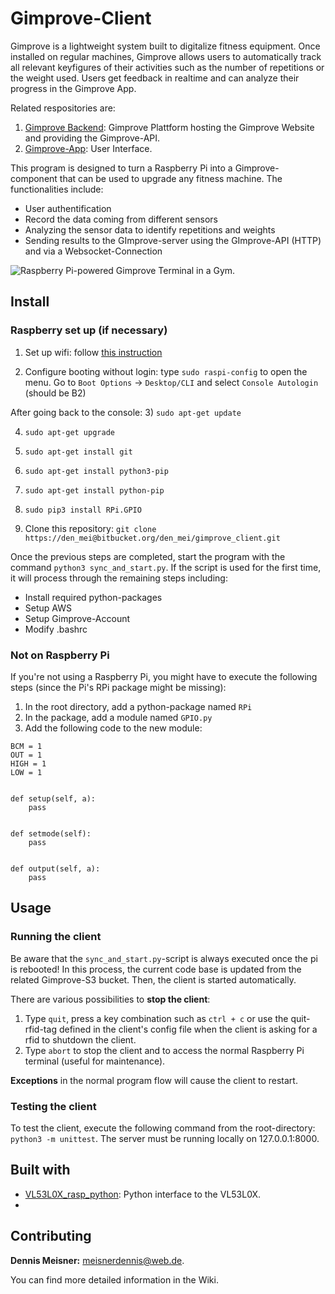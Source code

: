 # Gimprove-Client

Gimprove is a lightweight system built to digitalize fitness equipment. Once installed on regular machines, Gimprove
allows users to automatically track all relevant keyfigures of their activities such as the number of repetitions
or the weight used. Users get feedback in realtime and can analyze their progress in the Gimprove App.

Related respositories are:
1) [Gimprove Backend](https://bitbucket.org/den_mei/gimprove_backend/src/master/): 
Gimprove Plattform hosting the Gimprove Website and providing the Gimprove-API.
2) [Gimprove-App](https://bitbucket.org/den_mei/gimprove_app/src/master/): User Interface.

This program is designed to turn a Raspberry Pi into a Gimprove-component that can be used to upgrade any fitness machine.
 The functionalities include:
* User authentification
* Record the data coming from different sensors
* Analyzing the sensor data to identify repetitions and weights
* Sending results to the GImprove-server using the GImprove-API (HTTP) and via a Websocket-Connection

![Raspberry Pi-powered Gimprove Terminal in a Gym.](readme/client_terminal.JPG)

## Install
### Raspberry set up (if necessary)
1) Set up wifi: follow [this instruction](https://www.raspberrypi.org/documentation/configuration/wireless/wireless-cli.md)

2) Configure booting without login: type `sudo raspi-config` to open the menu. Go to `Boot Options` &rarr; `Desktop/CLI` and select `Console Autologin` (should be B2)

After going back to the console:
3) ```sudo apt-get update```

4) ```sudo apt-get upgrade```

5) ```sudo apt-get install git```

6) ```sudo apt-get install python3-pip```

7) ```sudo apt-get install python-pip```

8) ```sudo pip3 install RPi.GPIO```

9) Clone this repository: ```git clone https://den_mei@bitbucket.org/den_mei/gimprove_client.git```

Once the previous steps are completed, start the program with the command `python3 sync_and_start.py`. If 
the script is used for the first time, it will process through the remaining steps including:
* Install required python-packages
* Setup AWS
* Setup Gimprove-Account
* Modify .bashrc

### Not on Raspberry Pi
If you're not using a Raspberry Pi, you might have to execute the following steps (since the Pi's RPi package might 
be missing):

1) In the root directory, add a python-package named `RPi`
2) In the package, add a module named `GPIO.py`
3) Add the following code to the new module:

```
BCM = 1
OUT = 1
HIGH = 1
LOW = 1


def setup(self, a):
    pass


def setmode(self):
    pass


def output(self, a):
    pass
```

## Usage
### Running the client
Be aware that the `sync_and_start.py`-script is always executed once the pi is rebooted! In this process, the current
code base is updated from the related Gimprove-S3 bucket. Then, the client is started automatically.

There are various possibilities to **stop the client**:
1) Type `quit`, press a key combination such as `ctrl + c` or use the quit-rfid-tag defined in the client's config file 
when the client is asking for a rfid to shutdown the client.
2) Type `abort` to stop the client and to access the normal Raspberry Pi terminal (useful for maintenance).

**Exceptions** in the normal program flow will cause the client to restart.

### Testing the client
To test the client, execute the following command from the root-directory: `python3 -m unittest`. The server must be
running locally on 127.0.0.1:8000.

## Built with
* <a href="https://github.com/johnbryanmoore/VL53L0X_rasp_python">VL53L0X_rasp_python</a>: Python interface to the 
VL53L0X.
* 

## Contributing
**Dennis Meisner:** meisnerdennis@web.de.


You can find more detailed information in the Wiki.
